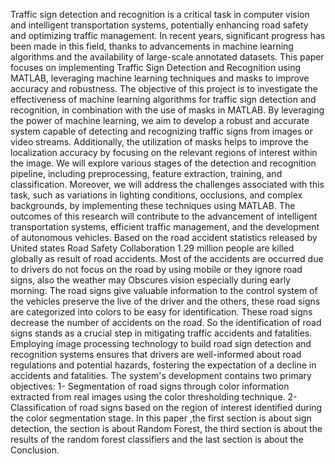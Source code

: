 Traffic sign detection and recognition is a critical task in 
computer vision and intelligent transportation systems, 
potentially enhancing road safety and optimizing traffic 
management. In recent years, significant progress has been 
made in this field, thanks to advancements in machine 
learning algorithms and the availability of large-scale 
annotated datasets. This paper focuses on implementing 
Traffic Sign Detection and Recognition using MATLAB, 
leveraging machine learning techniques and masks to 
improve accuracy and robustness.  The objective of this 
project is to investigate the effectiveness of machine learning 
algorithms for traffic sign detection and recognition, in 
combination with the use of masks in MATLAB. By 
leveraging the power of machine learning, we aim to develop 
a robust and accurate system capable of detecting and 
recognizing traffic signs from images or video streams. 
Additionally, the utilization of masks helps to improve the 
localization accuracy by focusing on the relevant regions of 
interest within the image. We will explore various stages of 
the 
detection 
and recognition pipeline, including 
preprocessing, feature extraction, training, and classification. 
Moreover, we will address the challenges associated with this 
task, such as variations in lighting conditions, occlusions, and 
complex backgrounds, by implementing these techniques 
using MATLAB. 
The outcomes of this research will contribute to the 
advancement of intelligent transportation systems, efficient 
traffic management, and the development of autonomous 
vehicles. Based on the road accident statistics released by 
United states Road Safety Collaboration 1.29 million people 
are killed globally as result of road accidents. Most of the 
accidents are occurred due to drivers do not focus on the road 
by using mobile or they ignore road signs, also the weather 
may Obscures vision  especially during early morning. The 
road signs give valuable information to the control system of 
the vehicles preserve the live of the driver and the others, 
these road signs are categorized into colors to be easy for 
identification. These road signs decrease the number of 
accidents on the road. So the identification of road signs 
stands as a crucial step in mitigating traffic accidents and 
fatalities. Employing image processing technology to build 
road sign detection and recognition systems ensures that 
drivers are well-informed about road regulations and 
potential hazards, fostering the expectation of a decline in 
accidents and fatalities. The system's development contains 
two primary objectives: 1- Segmentation of road signs 
through color information extracted from real images using 
the color thresholding technique. 2-Classification of road 
signs based on the region of interest identified during the 
color segmentation stage. In this paper ,the first section is 
about sign detection, the section is about Random Forest, the 
third section is about the results of the random forest 
classifiers and the last section is about the Conclusion. 
